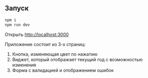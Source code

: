 ## Запуск

```bash
npm i
npm run dev
```

Открыть [http://localhost:3000](http://localhost:3000)

Приложение состоит из 3-х страниц:

1. Кнопка, изменяющая цвет по нажатию
2. Виджет, который отображает текущий год с возможностью изменения
3. Форма с валидацией и отображением ошибок
